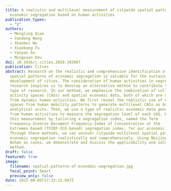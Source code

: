 ```yaml
---
title: A realistic and multilevel measurement of citywide spatial patterns of
  economic segregation based on human activities
publication_types:
  - "2"
authors:
  - Mengling Qiao
  - Yandong Wang
  - Shanmei Wu
  - Xiaokang Fu
  - Yanyan Gu
  - Mingxuan Dou
doi: 10.1016/j.cities.2020.103067
publication: Cities
abstract: Research on the realistic and comprehensive identification of citywide
  spatial patterns of economic segregation is valuable for the sustainable
  development of cities. The consideration of human activities in segregation
  research inspires us to develop an alternative method to contribute to this
  type of research. In our method, we emphasize the combination of collective
  activity spaces (CASs) and spatial economic data, both of which are obtained
  from dynamic human activities. We first reveal the realistic use of urban
  spaces from human mobility patterns to generate multilevel CASs as basic
  analytical units. Then, we use a type of realistic economic data generated
  from human activities to measure the segregation level of each CAS. We realize
  this measurement by tailoring a segregation index, named the Term
  Frequency-Inverse Document Frequency-Index of Concentration at the
  Extremes-based (TFIDF-ICE-based) segregation index, for our economic data.
  Through these methods, we can uncover citywide multilevel spatial patterns of
  economic segregation realistically and comprehensively. Using Beijing and
  Wuhan as cases, we demonstrate and discuss the applicability and value of our
  method.
draft: false
featured: true
image:
  filename: spatial-patterns-of-economic-segregation.jpg
  focal_point: Smart
  preview_only: false
date: 2022-08-05T17:33:23.047Z
---
```

